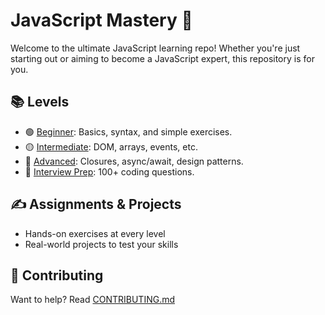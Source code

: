 # JavaScript Mastery 🚀

Welcome to the ultimate JavaScript learning repo! Whether you're just starting out or aiming to become a JavaScript expert, this repository is for you.

## 📚 Levels

- 🟢 [Beginner](./Beginner): Basics, syntax, and simple exercises.
- 🟡 [Intermediate](./Intermediate): DOM, arrays, events, etc.
- 🔴 [Advanced](./Advanced): Closures, async/await, design patterns.
- 💼 [Interview Prep](./Interview-Prep): 100+ coding questions.

## ✍️ Assignments & Projects

- Hands-on exercises at every level
- Real-world projects to test your skills

## 🤝 Contributing

Want to help? Read [CONTRIBUTING.md](./CONTRIBUTING.md)
